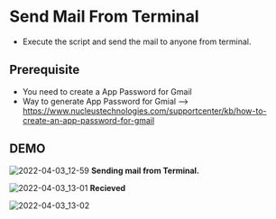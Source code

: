 
# Send Mail From Terminal

- Execute the script and send the mail to anyone from terminal.

## Prerequisite
- You need to create a App Password for Gmail
- Way to generate App Password for Gmial --> https://www.nucleustechnologies.com/supportcenter/kb/how-to-create-an-app-password-for-gmail

## DEMO
![2022-04-03_12-59](https://user-images.githubusercontent.com/89995906/161416740-fcbf4ad8-b8de-4ef3-9273-727db4c3dec5.png)
  **Sending mail from Terminal.**

![2022-04-03_13-01](https://user-images.githubusercontent.com/89995906/161416747-a5543a7c-f391-4138-9805-cfee413ea2c7.png)
**Recieved**

![2022-04-03_13-02](https://user-images.githubusercontent.com/89995906/161416748-0b663786-3307-4c93-a635-646337dec3c8.png)

